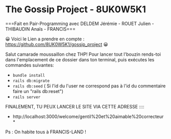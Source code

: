 # The Gossip Project - 8UK0W5K1

===Fait en Pair-Programming avec DELDEM Jérémie - ROUET Julien - THIBAUDIN Anaïs - FRANCIS===

😀 Voici le Lien a prendre en compte : https://github.com/8UK0W5K1/gossip_project 😀

Salut camarade moussaillon chez THP!
Pour lancer tout l'bouzin rends-toi dans l'emplacement de ce dossier dans ton terminal, puis exécutes les commandes suivantes:

- `bundle install`
- `rails db:migrate`
- `rails db:seed` ( Si l'id du l'user ne correspond pas à l'id du commentaire faire un "rails db:reset")
- `rails server`

FINALEMENT, TU PEUX LANCER LE SITE VIA CETTE ADRESSE ::::

- http://localhost:3000/welcome/gentil%20et%20aimable%20correcteur \*

Ps : On habite tous à FRANCIS-LAND !
